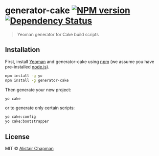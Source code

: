 # generator-cake [![NPM version][npm-image]][npm-url] [![Dependency Status][daviddm-image]][daviddm-url]
> Yeoman generator for Cake build scripts

## Installation

First, install [Yeoman](http://yeoman.io) and generator-cake using [npm](https://www.npmjs.com/) (we assume you have pre-installed [node.js](https://nodejs.org/)).

```bash
npm install -g yo
npm install -g generator-cake
```

Then generate your new project:

```bash
yo cake
```

or to generate only certain scripts:

```bash
yo cake:config
yo cake:bootstrapper
```

## License

MIT © [Alistair Chapman](https://agchapman.com)


[npm-image]: https://badge.fury.io/js/generator-cake.svg
[npm-url]: https://npmjs.org/package/generator-cake
[daviddm-image]: https://david-dm.org/agc93/generator-cake.svg?theme=shields.io
[daviddm-url]: https://david-dm.org/agc93/generator-cake

